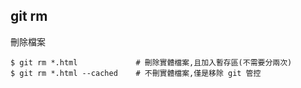 ## git rm
刪除檔案
```
$ git rm *.html             # 刪除實體檔案,且加入暫存區(不需要分兩次)
$ git rm *.html --cached    # 不刪實體檔案,僅是移除 git 管控
```

